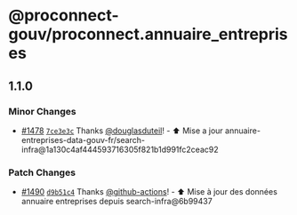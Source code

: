 # @proconnect-gouv/proconnect.annuaire_entreprises

## 1.1.0

### Minor Changes

- [#1478](https://github.com/proconnect-gouv/proconnect-identite/pull/1478) [`7ce3e3c`](https://github.com/proconnect-gouv/proconnect-identite/commit/7ce3e3cbd4008f942a8ed1a147f7b66abf1c29db) Thanks [@douglasduteil](https://github.com/douglasduteil)! - ⬆️ Mise a jour annuaire-entreprises-data-gouv-fr/search-infra@1a130c4af444593716305f821b1d991fc2ceac92

### Patch Changes

- [#1490](https://github.com/proconnect-gouv/proconnect-identite/pull/1490) [`d9b51c4`](https://github.com/proconnect-gouv/proconnect-identite/commit/d9b51c4c8ab346db32240cf12e540f2f43ad75f6) Thanks [@github-actions](https://github.com/apps/github-actions)! - ⬆️ Mise à jour des données annuaire entreprises depuis search-infra@6b99437

